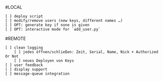 #LOCAL

    [ ] deploy script
    [ ] modify/remove users (new keys, different names …)
    [ ] OPT: generate key if none is given
    [ ] OPT: interactive mode for `add_user.py`

#REMOTE

    [ ] clean logging
        [ ] jedes öffnen/schließen: Zeit, Serial, Name, Nick + Authorized Or Not
        [ ] neues Deployen von Keys
    [ ] user feedback
    [ ] display support
    [ ] message-queue integration
